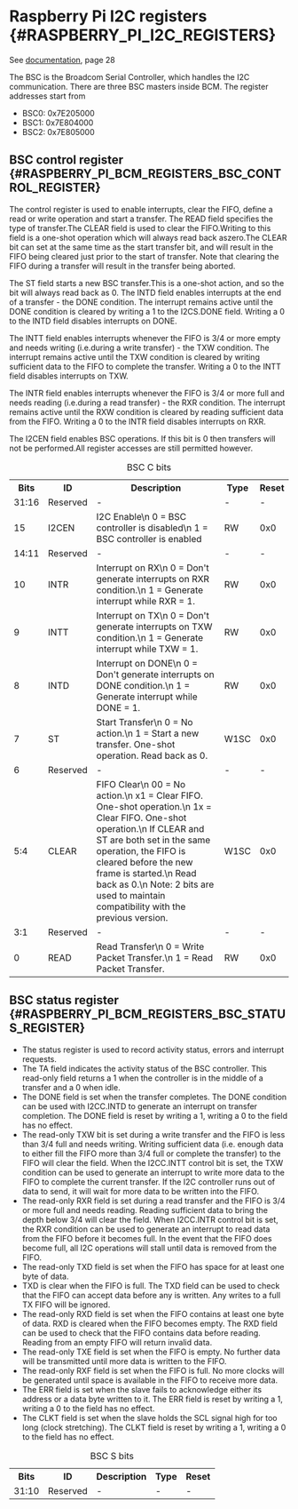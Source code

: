 # Raspberry Pi I2C registers {#RASPBERRY_PI_I2C_REGISTERS}

See [documentation](pdf/bcm2837-peripherals.pdf), page 28

The BSC is the Broadcom Serial Controller, which handles the I2C communication.
There are three BSC masters inside BCM. The register addresses start from
- BSC0: 0x7E205000
- BSC1: 0x7E804000
- BSC2: 0x7E805000

## BSC control register {#RASPBERRY_PI_BCM_REGISTERS_BSC_CONTROL_REGISTER}

The control register is used to enable interrupts, clear the FIFO, define a read or write operation and start a transfer.
The READ field specifies the type of transfer.The CLEAR field is used to clear the FIFO.Writing to this field is a one-shot operation
which will always read back aszero.The CLEAR bit can set at the same time as the start transfer bit, and will result in the FIFO being
cleared just prior to the start of transfer. Note that clearing the FIFO during a transfer will result in the transfer being aborted.

The ST field starts a new BSC transfer.This is a one-shot action, and so the bit will always read back as 0. The INTD field enables
interrupts at the end of a transfer - the DONE condition.
The interrupt remains active until the DONE condition is cleared by writing a 1 to the I2CS.DONE field.
Writing a 0 to the INTD field disables interrupts on DONE.

The INTT field enables interrupts whenever the FIFO is 3/4 or more empty and needs writing (i.e.during a write transfer) - the TXW condition.
The interrupt remains active until the TXW condition is cleared by writing sufficient data to the FIFO to complete the transfer.
Writing a 0 to the INTT field disables interrupts on TXW.

The INTR field enables interrupts whenever the FIFO is 3/4 or more full and needs reading (i.e.during a read transfer) - the RXR condition.
The interrupt remains active until the RXW condition is cleared by reading sufficient data from the FIFO.
Writing a 0 to the INTR field disables interrupts on RXR.

The I2CEN field enables BSC operations. If this bit is 0 then transfers will not be performed.All register accesses are still permitted however.
<table>
<caption id="BSC_C_bits">BSC C bits</caption>
<tr><th>Bits<th>ID<th>Description<th>Type<th>Reset</tr>
<tr><td>31:16<td>Reserved<td>-                                      <td>-   <td>-  </tr>
<tr><td>15   <td>I2CEN   <td>I2C Enable\n
                             0 = BSC controller is disabled\n
                             1 = BSC controller is enabled          <td>RW  <td>0x0</tr>
<tr><td>14:11<td>Reserved<td>-                                      <td>-   <td>-  </tr>
<tr><td>10   <td>INTR    <td>Interrupt on RX\n
                             0 = Don't generate interrupts on RXR condition.\n
                             1 = Generate interrupt while RXR = 1.  <td>RW  <td>0x0</tr>
<tr><td>9    <td>INTT    <td>Interrupt on TX\n
                             0 = Don't generate interrupts on TXW condition.\n
                             1 = Generate interrupt while TXW = 1.  <td>RW  <td>0x0</tr>
<tr><td>8    <td>INTD    <td>Interrupt on DONE\n
                             0 = Don't generate interrupts on DONE condition.\n
                             1 = Generate interrupt while DONE = 1. <td>RW  <td>0x0</tr>
<tr><td>7    <td>ST      <td>Start Transfer\n
                             0 = No action.\n
                             1 = Start a new transfer. One-shot operation. Read back as 0.
                                                                    <td>W1SC<td>0x0</tr>
<tr><td>6    <td>Reserved<td>-                                      <td>-   <td>-  </tr>
<tr><td>5:4  <td>CLEAR   <td>FIFO Clear\n
                             00 = No action.\n
                             x1 = Clear FIFO. One-shot operation.\n
                             1x = Clear FIFO. One-shot operation.\n
                             If CLEAR and ST are both set in the same operation,
                             the FIFO is cleared before the new frame is started.\n
                             Read back as 0.\n
                             Note: 2 bits are used to maintain compatibility with the previous version.
                                                                    <td>W1SC<td>0x0</tr>
<tr><td>3:1  <td>Reserved<td>-                                      <td>-   <td>-  </tr>
<tr><td>0    <td>READ    <td>Read Transfer\n
                             0 = Write Packet Transfer.\n
                             1 = Read Packet Transfer.              <td>RW  <td>0x0</tr>
</table>

## BSC status register {#RASPBERRY_PI_BCM_REGISTERS_BSC_STATUS_REGISTER}

- The status register is used to record activity status, errors and interrupt requests.
- The TA field indicates the activity status of the BSC controller. This read-only field returns a 1 when the controller is in
the middle of a transfer and a 0 when idle.
- The DONE field is set when the transfer completes. The DONE condition can be used with I2CC.INTD to generate an
interrupt on transfer completion. The DONE field is reset by writing a 1, writing a 0 to the field has no effect.
- The read-only TXW bit is set during a write transfer and the FIFO is less than 3/4 full and needs writing. Writing
sufficient data (i.e. enough data to either fill the FIFO more than 3/4 full or complete the transfer) to the FIFO will clear
the field. When the I2CC.INTT control bit is set, the TXW condition can be used to generate an interrupt to write more
data to the FIFO to complete the current transfer. If the I2C controller runs out of data to send, it will wait for more
data to be written into the FIFO.
- The read-only RXR field is set during a read transfer and the FIFO is 3/4 or more full and needs reading. Reading
sufficient data to bring the depth below 3/4 will clear the field.
When I2CC.INTR control bit is set, the RXR condition can be used to generate an interrupt to read data from the FIFO
before it becomes full. In the event that the FIFO does become full, all I2C operations will stall until data is removed
from the FIFO.
- The read-only TXD field is set when the FIFO has space for at least one byte of data.
- TXD is clear when the FIFO is full. The TXD field can be used to check that the FIFO can accept data before any is
written. Any writes to a full TX FIFO will be ignored.
- The read-only RXD field is set when the FIFO contains at least one byte of data. RXD is cleared when the FIFO
becomes empty. The RXD field can be used to check that the FIFO contains data before reading. Reading from an
empty FIFO will return invalid data.
- The read-only TXE field is set when the FIFO is empty. No further data will be transmitted until more data is written to
the FIFO.
- The read-only RXF field is set when the FIFO is full. No more clocks will be generated until space is available in the
FIFO to receive more data.
- The ERR field is set when the slave fails to acknowledge either its address or a data byte written to it. The ERR field is
reset by writing a 1, writing a 0 to the field has no effect.
- The CLKT field is set when the slave holds the SCL signal high for too long (clock stretching). The CLKT field is reset
by writing a 1, writing a 0 to the field has no effect.

<table>
<caption id="BSC_S_bits">BSC S bits</caption>
<tr><th>Bits<th>ID<th>Description<th>Type<th>Reset</tr>
<tr><td>31:10<td>Reserved<td>-                                      <td>-   <td>-  </tr>
</table>
